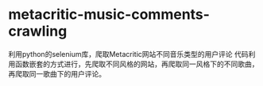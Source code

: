# metacritic-music-comments-crawling
利用python的selenium库，爬取Metacritic网站不同音乐类型的用户评论
代码利用函数嵌套的方式进行，先爬取不同风格的网站，再爬取同一风格下的不同歌曲，再爬取同一歌曲下的用户评论。
